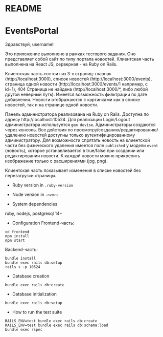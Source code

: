 # README
# EventsPortal

Здравствуй, username!

Это приложение выполнено в рамках тестового задания.
Оно представляет собой сайт по типу портала новостей.
Клиентская часть выполнена на React JS, серверная - на Ruby
on Rails.

Клиентская часть состоит из 3-х страниц: главная (http://localhost:3000), 
список новостей (http://localhost:3000/events), 
страница одной новости (http://localhost:3000/events/1 например, с id=1), 
404 Страница не найдена (http://localhost:3000/*, либо любой другой неверный путь).
Имеется возможность фильтрации по дате добавления. Новости отображаются с картинками как в списке 
новостей, так и на странице одной новости.

Панель администратора реализована на Ruby on Rails. Доступна по адресу http://localhost:10524.
Для реализации Login/Logout администратора
используется `gem devise`. Администраторы создаются через консоль. 
Все действия по просмотру/созданию/редактированию/удалению новостей
доступны только аутентифицированному администратору. Для возможности спрятать новость на клиентской части 
без физического удаления имеется поле `published` у модели `event` (новость), которое устанавливается в true/false при 
создании или редактировании новости. К каждой новости можно прикрепить изображение только с расширениями (jpg, png).

Клиентская часть показывает изменения в списке новостей без перезагрузки страницы.

* Ruby version in `.ruby-version`

* Node version in `.nvmrc`

* System dependencies

ruby, nodejs, postgresql 14+

* Configuration
Frontend-часть:

```shell
cd frontend
npm install
npm start
```
  
Backend-часть:
```shell
bundle install
bundle exec rails db:setup
rails s -p 10524
```

* Database creation

```shell
bundle exec rails db:create 
```

* Database initialization

```shell
bundle exec rails db:setup 
```

* How to run the test suite

```shell
RAILS_ENV=test bundle exec rails db:create
RAILS_ENV=test bundle exec rails db:schema:load
bundle exec rspec
```
